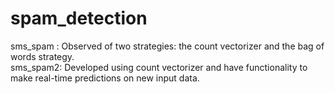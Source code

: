 # spam_detection
sms_spam : Observed of two strategies: the count vectorizer and the bag of words strategy.<br>
sms_spam2: Developed using count vectorizer and have functionality to make real-time predictions on new input data.
